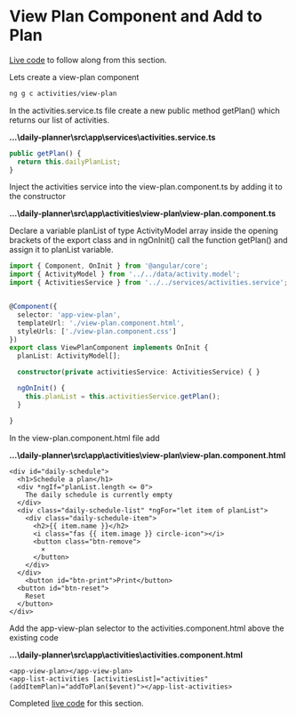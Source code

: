 # View Plan Component and Add to Plan

[Live code](https://stackblitz.com/edit/s5-inputs-outputs-eventemitter) to follow along from this section.

Lets create a view-plan component

```bash
ng g c activities/view-plan
```

In the activities.service.ts file create a new public method getPlan\(\) which returns our list of activities.

**...\daily-planner\src\app\services\activities.service.ts**

```typescript
public getPlan() {
  return this.dailyPlanList;
}
```

Inject the activities service into the view-plan.component.ts by adding it to the constructor

**...\daily-planner\src\app\activities\view-plan\view-plan.component.ts**

Declare a variable planList of type ActivityModel array inside the opening brackets of the export class and in ngOnInit\(\) call the function getPlan\(\) and assign it to planList variable.

```typescript
import { Component, OnInit } from '@angular/core';
import { ActivityModel } from '../../data/activity.model';
import { ActivitiesService } from '../../services/activities.service';


@Component({
  selector: 'app-view-plan',
  templateUrl: './view-plan.component.html',
  styleUrls: ['./view-plan.component.css']
})
export class ViewPlanComponent implements OnInit {
  planList: ActivityModel[];

  constructor(private activitiesService: ActivitiesService) { }

  ngOnInit() {
    this.planList = this.activitiesService.getPlan();
  }

}

```

In the view-plan.component.html file add

**...\daily-planner\src\app\activities\view-plan\view-plan.component.html**

```markup
<div id="daily-schedule">
  <h1>Schedule a plan</h1>
  <div *ngIf="planList.length <= 0">
    The daily schedule is currently empty
  </div>
  <div class="daily-schedule-list" *ngFor="let item of planList">
    <div class="daily-schedule-item">
      <h2>{{ item.name }}</h2>
      <i class="fas {{ item.image }} circle-icon"></i>
      <button class="btn-remove">
        ×
      </button>
    </div>
  </div>
    <button id="btn-print">Print</button>
  <button id="btn-reset">
    Reset
  </button>
</div>

```

Add the app-view-plan selector to the activities.component.html above the existing code

**...\daily-planner\src\app\activities\activities.component.html**

```markup
<app-view-plan></app-view-plan>
<app-list-activities [activitiesList]="activities" (addItemPlan)="addToPlan($event)"></app-list-activities>
```

Completed [live code](https://stackblitz.com/edit/s6-view-plan-component) for this section.

